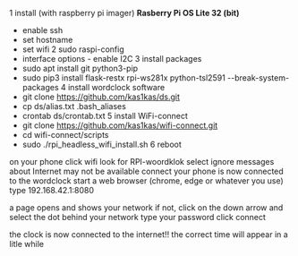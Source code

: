 1 install (with raspberry pi imager) **Rasberry Pi OS Lite 32 (bit)**
- enable ssh
- set hostname
- set wifi
2 sudo raspi-config
- interface options - enable I2C
3 install packages
- sudo apt install git python3-pip
- sudo pip3 install flask-restx rpi-ws281x python-tsl2591 --break-system-packages
4 install wordclock software
- git clone https://github.com/kas1kas/ds.git
- cp ds/alias.txt .bash_aliases
- crontab ds/crontab.txt
5 install WiFi-connect
- git clone https://github.com/kas1kas/wifi-connect.git
- cd wifi-connect/scripts
- sudo ./rpi_headless_wifi_install.sh
6 reboot

on your phone
click wifi
look for RPI-woordklok
select
ignore messages about Internet may not be available
connect
your phone is now connected to the wordclock
start a web browser (chrome, edge or whatever you use)
type 192.168.42.1:8080

a page opens and shows your network
if not, click on the down arrow and select the dot behind your network
type your password
click connect

the clock is now connected to the internet!!
the correct time will appear in a litle while


